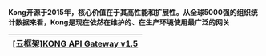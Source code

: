 **Kong开源于2015年，核心价值在于其高性能和扩展性。从全球5000强的组织统计数据来看，Kong是现在依然在维护的、在生产环境使用最广泛的网关**


[[云框架]KONG API Gateway v1.5](https://github.com/cloudframeworks-apigateway/user-guide-apigateway)|
---|
